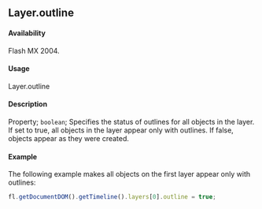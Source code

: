 ## Layer.outline

#### Availability

Flash MX 2004.

#### Usage

Layer.outline

#### Description

Property; `boolean`; Specifies the status of outlines for all objects in the layer. If set to true, all objects in the layer appear only with outlines. If false, objects appear as they were created.

#### Example

The following example makes all objects on the first layer appear only with outlines:

```javascript
fl.getDocumentDOM().getTimeline().layers[0].outline = true;
```
